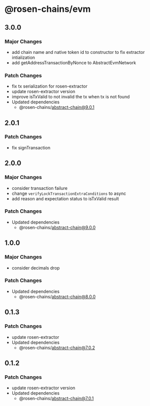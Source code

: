 # @rosen-chains/evm

## 3.0.0

### Major Changes

- add chain name and native token id to constructor to fix extractor intialization
- add getAddressTransactionByNonce to AbstractEvmNetwork

### Patch Changes

- fix tx serialization for rosen-extractor
- update rosen-extractor version
- improve isTxValid to not invalid the tx when tx is not found
- Updated dependencies
  - @rosen-chains/abstract-chain@9.0.1

## 2.0.1

### Patch Changes

- fix signTransaction

## 2.0.0

### Major Changes

- consider transaction failure
- change `verifyLockTransactionExtraConditions` to async
- add reason and expectation status to isTxValid result

### Patch Changes

- Updated dependencies
  - @rosen-chains/abstract-chain@9.0.0

## 1.0.0

### Major Changes

- consider decimals drop

### Patch Changes

- Updated dependencies
  - @rosen-chains/abstract-chain@8.0.0

## 0.1.3

### Patch Changes

- update rosen-extractor
- Updated dependencies
  - @rosen-chains/abstract-chain@7.0.2

## 0.1.2

### Patch Changes

- update rosen-extractor version
- Updated dependencies
  - @rosen-chains/abstract-chain@7.0.1
